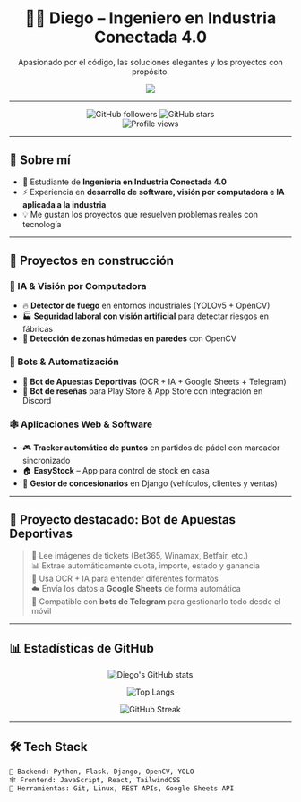 <!-- Encabezado con emojis y estilo limpio -->
<div align="center">
  
# 👨‍💻 Diego – Ingeniero en Industria Conectada 4.0  

<p>Apasionado por el código, las soluciones elegantes y los proyectos con propósito.</p>

<img src="https://skillicons.dev/icons?i=python,js,react,django,opencv,git,linux" />

---

![GitHub followers](https://img.shields.io/github/followers/diegoversa?label=Followers&style=flat&logo=github) 
![GitHub stars](https://img.shields.io/github/stars/diegoversa?affiliations=OWNER&style=flat&logo=github)  
![Profile views](https://komarev.com/ghpvc/?username=diegoversa&label=Profile%20views&color=0e75b6&style=flat)

</div>

---

## 🚀 Sobre mí  

- 🎯 Estudiante de **Ingeniería en Industria Conectada 4.0**  
- ⚡ Experiencia en **desarrollo de software, visión por computadora e IA aplicada a la industria**  
- 💡 Me gustan los proyectos que resuelven problemas reales con tecnología  

---

## 🚧 Proyectos en construcción  

### 🔬 IA & Visión por Computadora  
- 🔥 **Detector de fuego** en entornos industriales (YOLOv5 + OpenCV)  
- 🏭 **Seguridad laboral con visión artificial** para detectar riesgos en fábricas  
- 🧱 **Detección de zonas húmedas en paredes** con OpenCV  

### 🤖 Bots & Automatización  
- 🧾 **Bot de Apuestas Deportivas** (OCR + IA + Google Sheets + Telegram)  
- 💬 **Bot de reseñas** para Play Store & App Store con integración en Discord  

### 🕸️ Aplicaciones Web & Software  
- 🎮 **Tracker automático de puntos** en partidos de pádel con marcador sincronizado  
- 🏠 **EasyStock** – App para control de stock en casa  
- 🚗 **Gestor de concesionarios** en Django (vehículos, clientes y ventas)  

---

## 🧠 Proyecto destacado: **Bot de Apuestas Deportivas**  

> 🧾 Lee imágenes de tickets (Bet365, Winamax, Betfair, etc.)  
> 📊 Extrae automáticamente cuota, importe, estado y ganancia  
> 🤖 Usa OCR + IA para entender diferentes formatos  
> ☁️ Envía los datos a **Google Sheets** de forma automática  
> 📱 Compatible con **bots de Telegram** para gestionarlo todo desde el móvil  

---

## 📊 Estadísticas de GitHub  

<div align="center">

![Diego's GitHub stats](https://github-readme-stats.vercel.app/api?username=diegoversa&show_icons=true&theme=tokyonight)  

![Top Langs](https://github-readme-stats.vercel.app/api/top-langs/?username=diegoversa&layout=compact&theme=tokyonight)  

![GitHub Streak](https://streak-stats.demolab.com/?user=diegoversa&theme=tokyonight)

</div>

---

## 🛠️ Tech Stack  

```bash
🧠 Backend: Python, Flask, Django, OpenCV, YOLO  
🕸️ Frontend: JavaScript, React, TailwindCSS  
🧰 Herramientas: Git, Linux, REST APIs, Google Sheets API
